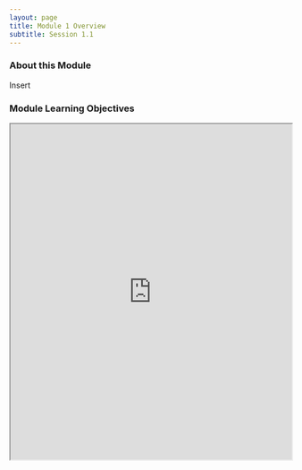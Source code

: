 ```yaml
---
layout: page
title: Module 1 Overview 
subtitle: Session 1.1
---
```


### About this Module

Insert

### Module Learning Objectives
<iframe width="100%" height="600" src="https://docs.google.com/spreadsheets/d/1JMweua7_Thpbejroztattu90uGWE3Pfas0pssPQj_3w/pubhtml?gid=136777939&amp;single=true&amp;widget=true&amp;headers=false"></iframe>